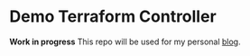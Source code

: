 # Demo Terraform Controller

**Work in progress** This repo will be used for my personal [blog](https://blog.ogenki.io/).